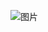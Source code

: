![图片](https://user-images.githubusercontent.com/38878365/184893812-cf29b2fd-5b1f-4072-91a5-0fc56749dddb.png)

